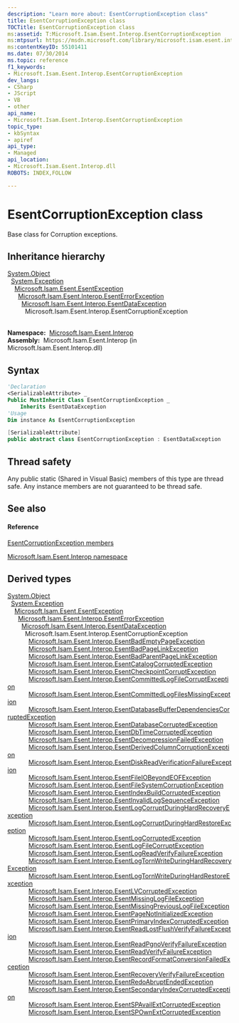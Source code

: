 ```yaml
---
description: "Learn more about: EsentCorruptionException class"
title: EsentCorruptionException class
TOCTitle: EsentCorruptionException class
ms:assetid: T:Microsoft.Isam.Esent.Interop.EsentCorruptionException
ms:mtpsurl: https://msdn.microsoft.com/library/microsoft.isam.esent.interop.esentcorruptionexception(v=EXCHG.10)
ms:contentKeyID: 55101411
ms.date: 07/30/2014
ms.topic: reference
f1_keywords:
- Microsoft.Isam.Esent.Interop.EsentCorruptionException
dev_langs:
- CSharp
- JScript
- VB
- other
api_name: 
- Microsoft.Isam.Esent.Interop.EsentCorruptionException
topic_type: 
- kbSyntax
- apiref
api_type: 
- Managed
api_location: 
- Microsoft.Isam.Esent.Interop.dll
ROBOTS: INDEX,FOLLOW

---
```


# EsentCorruptionException class

Base class for Corruption exceptions.

## Inheritance hierarchy

[System.Object](/dotnet/api/system.object)  
  [System.Exception](/dotnet/api/system.exception)  
    [Microsoft.Isam.Esent.EsentException](./esentexception-class.md)  
      [Microsoft.Isam.Esent.Interop.EsentErrorException](./esenterrorexception-class.md)  
        [Microsoft.Isam.Esent.Interop.EsentDataException](./esentdataexception-class.md)  
          Microsoft.Isam.Esent.Interop.EsentCorruptionException  
            

**Namespace:**  [Microsoft.Isam.Esent.Interop](./microsoft.isam.esent.interop-namespace.md)  
**Assembly:**  Microsoft.Isam.Esent.Interop (in Microsoft.Isam.Esent.Interop.dll)

## Syntax

``` vb
'Declaration
<SerializableAttribute> _
Public MustInherit Class EsentCorruptionException _
    Inherits EsentDataException
'Usage
Dim instance As EsentCorruptionException
```

``` csharp
[SerializableAttribute]
public abstract class EsentCorruptionException : EsentDataException
```

## Thread safety

Any public static (Shared in Visual Basic) members of this type are thread safe. Any instance members are not guaranteed to be thread safe.

## See also

#### Reference

[EsentCorruptionException members](./esentcorruptionexception-members.md)

[Microsoft.Isam.Esent.Interop namespace](./microsoft.isam.esent.interop-namespace.md)

## Derived types

[System.Object](/dotnet/api/system.object)  
  [System.Exception](/dotnet/api/system.exception)  
    [Microsoft.Isam.Esent.EsentException](./esentexception-class.md)  
      [Microsoft.Isam.Esent.Interop.EsentErrorException](./esenterrorexception-class.md)  
        [Microsoft.Isam.Esent.Interop.EsentDataException](./esentdataexception-class.md)  
          Microsoft.Isam.Esent.Interop.EsentCorruptionException  
            [Microsoft.Isam.Esent.Interop.EsentBadEmptyPageException](./esentbademptypageexception-class.md)  
            [Microsoft.Isam.Esent.Interop.EsentBadPageLinkException](./esentbadpagelinkexception-class.md)  
            [Microsoft.Isam.Esent.Interop.EsentBadParentPageLinkException](./esentbadparentpagelinkexception-class.md)  
            [Microsoft.Isam.Esent.Interop.EsentCatalogCorruptedException](./esentcatalogcorruptedexception-class.md)  
            [Microsoft.Isam.Esent.Interop.EsentCheckpointCorruptException](./esentcheckpointcorruptexception-class.md)  
            [Microsoft.Isam.Esent.Interop.EsentCommittedLogFileCorruptException](./esentcommittedlogfilecorruptexception-class.md)  
            [Microsoft.Isam.Esent.Interop.EsentCommittedLogFilesMissingException](./esentcommittedlogfilesmissingexception-class.md)  
            [Microsoft.Isam.Esent.Interop.EsentDatabaseBufferDependenciesCorruptedException](./esentdatabasebufferdependenciescorruptedexception-class.md)  
            [Microsoft.Isam.Esent.Interop.EsentDatabaseCorruptedException](./esentdatabasecorruptedexception-class.md)  
            [Microsoft.Isam.Esent.Interop.EsentDbTimeCorruptedException](./esentdbtimecorruptedexception-class.md)  
            [Microsoft.Isam.Esent.Interop.EsentDecompressionFailedException](./esentdecompressionfailedexception-class.md)  
            [Microsoft.Isam.Esent.Interop.EsentDerivedColumnCorruptionException](./esentderivedcolumncorruptionexception-class.md)  
            [Microsoft.Isam.Esent.Interop.EsentDiskReadVerificationFailureException](./esentdiskreadverificationfailureexception-class.md)  
            [Microsoft.Isam.Esent.Interop.EsentFileIOBeyondEOFException](./esentfileiobeyondeofexception-class.md)  
            [Microsoft.Isam.Esent.Interop.EsentFileSystemCorruptionException](./esentfilesystemcorruptionexception-class.md)  
            [Microsoft.Isam.Esent.Interop.EsentIndexBuildCorruptedException](./esentindexbuildcorruptedexception-class.md)  
            [Microsoft.Isam.Esent.Interop.EsentInvalidLogSequenceException](./esentinvalidlogsequenceexception-class.md)  
            [Microsoft.Isam.Esent.Interop.EsentLogCorruptDuringHardRecoveryException](./esentlogcorruptduringhardrecoveryexception-class.md)  
            [Microsoft.Isam.Esent.Interop.EsentLogCorruptDuringHardRestoreException](./esentlogcorruptduringhardrestoreexception-class.md)  
            [Microsoft.Isam.Esent.Interop.EsentLogCorruptedException](./esentlogcorruptedexception-class.md)  
            [Microsoft.Isam.Esent.Interop.EsentLogFileCorruptException](./esentlogfilecorruptexception-class.md)  
            [Microsoft.Isam.Esent.Interop.EsentLogReadVerifyFailureException](./esentlogreadverifyfailureexception-class.md)  
            [Microsoft.Isam.Esent.Interop.EsentLogTornWriteDuringHardRecoveryException](./esentlogtornwriteduringhardrecoveryexception-class.md)  
            [Microsoft.Isam.Esent.Interop.EsentLogTornWriteDuringHardRestoreException](./esentlogtornwriteduringhardrestoreexception-class.md)  
            [Microsoft.Isam.Esent.Interop.EsentLVCorruptedException](./esentlvcorruptedexception-class.md)  
            [Microsoft.Isam.Esent.Interop.EsentMissingLogFileException](./esentmissinglogfileexception-class.md)  
            [Microsoft.Isam.Esent.Interop.EsentMissingPreviousLogFileException](./esentmissingpreviouslogfileexception-class.md)  
            [Microsoft.Isam.Esent.Interop.EsentPageNotInitializedException](./esentpagenotinitializedexception-class.md)  
            [Microsoft.Isam.Esent.Interop.EsentPrimaryIndexCorruptedException](./esentprimaryindexcorruptedexception-class.md)  
            [Microsoft.Isam.Esent.Interop.EsentReadLostFlushVerifyFailureException](./esentreadlostflushverifyfailureexception-class.md)  
            [Microsoft.Isam.Esent.Interop.EsentReadPgnoVerifyFailureException](./esentreadpgnoverifyfailureexception-class.md)  
            [Microsoft.Isam.Esent.Interop.EsentReadVerifyFailureException](./esentreadverifyfailureexception-class.md)  
            [Microsoft.Isam.Esent.Interop.EsentRecordFormatConversionFailedException](./esentrecordformatconversionfailedexception-class.md)  
            [Microsoft.Isam.Esent.Interop.EsentRecoveryVerifyFailureException](./esentrecoveryverifyfailureexception-class.md)  
            [Microsoft.Isam.Esent.Interop.EsentRedoAbruptEndedException](./esentredoabruptendedexception-class.md)  
            [Microsoft.Isam.Esent.Interop.EsentSecondaryIndexCorruptedException](./esentsecondaryindexcorruptedexception-class.md)  
            [Microsoft.Isam.Esent.Interop.EsentSPAvailExtCorruptedException](./esentspavailextcorruptedexception-class.md)  
            [Microsoft.Isam.Esent.Interop.EsentSPOwnExtCorruptedException](./esentspownextcorruptedexception-class.md)